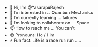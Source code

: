 - 👋 Hi, I’m @YasarapuRajesh
- 👀 I’m interested in ... Quantum Mechanics
- 🌱 I’m currently learning ... failures
- 💞️ I’m looking to collaborate on ... Space
- 📫 How to reach me ... You can't
- 😄 Pronouns: He / Him
- ⚡ Fun fact: Life is a race run run ..... 

<!---
YasarapuRajesh/YasarapuRajesh is a ✨ special ✨ repository because its `README.md` (this file) appears on your GitHub profile.
You can click the Preview link to take a look at your changes.
--->
